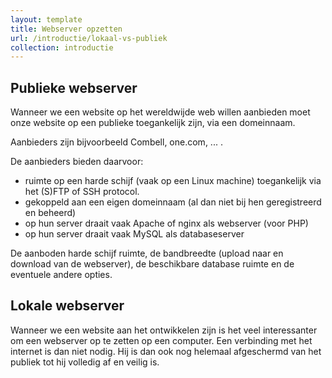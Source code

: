 ```yaml
---
layout: template
title: Webserver opzetten
url: /introductie/lokaal-vs-publiek
collection: introductie
---
```

## Publieke webserver
Wanneer we een website op het wereldwijde web willen aanbieden moet onze website op een publieke toegankelijk zijn, via een domeinnaam. 

Aanbieders zijn bijvoorbeeld Combell, one.com, ... . 

De aanbieders bieden daarvoor:
* ruimte op een harde schijf (vaak op een Linux machine) toegankelijk via het (S)FTP of SSH protocol.
* gekoppeld aan een eigen domeinnaam (al dan niet bij hen geregistreerd en beheerd)
* op hun server draait vaak Apache of nginx als webserver (voor PHP)
* op hun server draait vaak MySQL als databaseserver

De aanboden harde schijf ruimte, de bandbreedte (upload naar en download van de webserver), de beschikbare database ruimte en de eventuele andere opties.

## Lokale webserver

Wanneer we een website aan het ontwikkelen zijn is het veel interessanter om een webserver op te zetten op een computer. Een verbinding met het internet is dan niet nodig. Hij is dan ook nog helemaal afgeschermd van het publiek tot hij volledig af en veilig is.